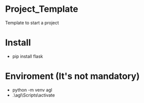 # Project_Template
Template to start a project

# Install 
- pip install flask

# Enviroment (It's not mandatory)
- python -m venv agl
- .\agl\Scripts\activate
